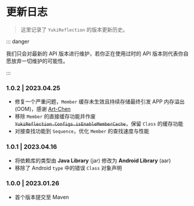 # 更新日志

> 这里记录了 `YukiReflection` 的版本更新历史。

::: danger

我们只会对最新的 API 版本进行维护，若你正在使用过时的 API 版本则代表你自愿放弃一切维护的可能性。

:::

### 1.0.2 | 2023.04.25 &ensp;<Badge type="tip" text="最新" vertical="middle" />

- 修复一个严重问题，`Member` 缓存未生效且持续存储最终引发 APP 内存溢出 (OOM)，感谢 [Art-Chen](https://github.com/Art-Chen)
- 移除 `Member` 的直接缓存功能并作废 ~~`YukiReflection.Configs.isEnableMemberCache`~~，保留 `Class` 的缓存功能
- 对接查找功能到 `Sequence`，优化 `Member` 的查找速度与性能

### 1.0.1 | 2023.04.16 &ensp;<Badge type="warning" text="过旧" vertical="middle" />

- 将依赖库的类型由 **Java Library** (jar) 修改为 **Android Library** (aar)
- 移除了 Android `type` 中的错误 `Class` 对象声明

### 1.0.0 | 2023.01.26 &ensp;<Badge type="warning" text="过旧" vertical="middle" />

- 首个版本提交至 Maven